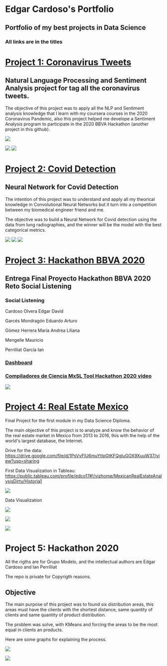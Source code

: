 # Edgar Cardoso's Portfolio
## Portfolio of my best projects in Data Science

### All links are in the titles
# [Project 1: Coronavirus Tweets](https://github.com/edco17/Coronavirus_Tweets)
## Natural Language Processing and Sentiment Analysis project for tag all the coronavirus tweets.

The objective of this project was to apply all the NLP and Sentiment analysis knowledge that I learn with my coursera courses in the 2020 Coronavirus Pandemic, also this project helped me develope a Sentiment Analysis program to participate in the 2020 BBVA Hackathon (another project in this github).

![](/images/1.jpg)

![](/images/10.jpg)  ![](/images/11.jpg)

# [Project 2: Covid Detection](https://github.com/edco17/Covid_Detection)
## Neural Network for Covid Detection

The intention of this project was to understand and apply all my theorical knowledge in Convolutional Neural Networks but it turn into a competition between my biomedical engineer friend and me. 

The objective was to build a Neural Network for Covid detection using the data from lung radiographies, and the winner will be the model with the best categorical metrics.

![](/images/covid.jpg) ![](/images/health.jpg) ![](/images/pneu.jpg)

# [Project 3: Hackathon BBVA 2020](https://github.com/edco17/Hackathon_BBVA_2020)
## Entrega Final Proyecto Hackathon BBVA 2020 Reto Social Listening

### Social Listening

Cardoso Olvera Edgar David

Garcés Mondragón Eduardo Arturo

Gómez Herrera María Andrea Liliana

Mengelle Mauricio

Perrilliat García Ian

### [Dashboard](https://public.tableau.com/profile/edco17#!/vizhome/Compiladores_Hachathon2020_MxSL/Dashboard1?publish=yes)

### [Compiladores de Ciencia MxSL Tool Hackathon 2020 video](https://www.youtube.com/watch?v=xXX6kMknGOE&feature=youtu.be)

![](/images/dash.jpg)

# [Project 4: Real Estate Mexico](https://github.com/edco17/Real_Estate_Mexico)
Final Project for the first module in my Data Science Diploma.

The main objective of this project is to analyze and know the behavior of the real estate market in Mexico from 2013 to 2016, this with the help of the world's largest database, the Internet.

Drive for the data: https://drive.google.com/file/d/1PsVvFlU6muYtlpGtKFQgluGOX9XuuW37/view?usp=sharing

First Data Visualization in Tableau: https://public.tableau.com/profile/edco17#!/vizhome/MexicanRealEstateAnalysisDirty/Historia1

![](/images/real_estate_mex_map_tableau.jpg)

Data Visualization

![](/images/precio_mes_comparacion.png)

![](/images/sup_est_limpio.png)

![](/images/titulo_wordcloud.png)

# Project 5: Hackathon 2020

All the rigths are for Grupo Modelo, and the intellectual authors are Edgar Cardoso and Ian Perrilliat


The repo is private for Copyrigth reasons.

## Objective

The main purpose of this project was to found six distribution areas, this areas must have the clients with the shortest distance, same quantity of clients and same quantity of product distribution.

The problem was solve, with KMeans and forcing the areas to be the most equal in clients an products.

Here are some graphs for explaining the process.

![](/images/hola.png)

![](/images/hola2.png)
